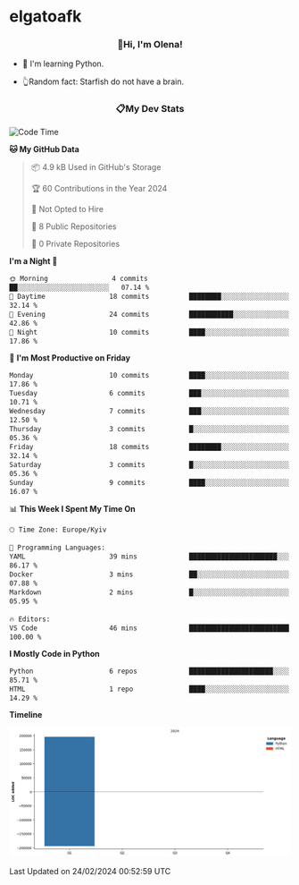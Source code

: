 # elgatoafk

### <div align="center">👋Hi, I'm Olena!</div>

- 🤖 I'm learning Python.

- 👆Random fact: Starfish do not have a brain.

### <div align="center">📋My Dev Stats</div>
<!--START_SECTION:waka-->
![Code Time](http://img.shields.io/badge/Code%20Time-46%20mins-blue)

**🐱 My GitHub Data** 

> 📦 4.9 kB Used in GitHub's Storage 
 > 
> 🏆 60 Contributions in the Year 2024
 > 
> 🚫 Not Opted to Hire
 > 
> 📜 8 Public Repositories 
 > 
> 🔑 0 Private Repositories 
 > 
**I'm a Night 🦉** 

```text
🌞 Morning                4 commits           ██░░░░░░░░░░░░░░░░░░░░░░░   07.14 % 
🌆 Daytime                18 commits          ████████░░░░░░░░░░░░░░░░░   32.14 % 
🌃 Evening                24 commits          ███████████░░░░░░░░░░░░░░   42.86 % 
🌙 Night                  10 commits          ████░░░░░░░░░░░░░░░░░░░░░   17.86 % 
```
📅 **I'm Most Productive on Friday** 

```text
Monday                   10 commits          ████░░░░░░░░░░░░░░░░░░░░░   17.86 % 
Tuesday                  6 commits           ███░░░░░░░░░░░░░░░░░░░░░░   10.71 % 
Wednesday                7 commits           ███░░░░░░░░░░░░░░░░░░░░░░   12.50 % 
Thursday                 3 commits           █░░░░░░░░░░░░░░░░░░░░░░░░   05.36 % 
Friday                   18 commits          ████████░░░░░░░░░░░░░░░░░   32.14 % 
Saturday                 3 commits           █░░░░░░░░░░░░░░░░░░░░░░░░   05.36 % 
Sunday                   9 commits           ████░░░░░░░░░░░░░░░░░░░░░   16.07 % 
```


📊 **This Week I Spent My Time On** 

```text
🕑︎ Time Zone: Europe/Kyiv

💬 Programming Languages: 
YAML                     39 mins             ██████████████████████░░░   86.17 % 
Docker                   3 mins              ██░░░░░░░░░░░░░░░░░░░░░░░   07.88 % 
Markdown                 2 mins              █░░░░░░░░░░░░░░░░░░░░░░░░   05.95 % 

🔥 Editors: 
VS Code                  46 mins             █████████████████████████   100.00 % 
```

**I Mostly Code in Python** 

```text
Python                   6 repos             █████████████████████░░░░   85.71 % 
HTML                     1 repo              ████░░░░░░░░░░░░░░░░░░░░░   14.29 % 
```



**Timeline**

![Lines of Code chart](https://raw.githubusercontent.com/elgatoafk/elgatoafk/main/assets/bar_graph.png)


 Last Updated on 24/02/2024 00:52:59 UTC
<!--END_SECTION:waka-->
